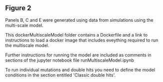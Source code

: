 ## Figure 2

Panels B, C and E were generated using data from simulations using the multi-scale model. 

This dockerMultiscaleModel folder contains a Dockerfile and a link to instructions to load a docker image that includes eveything required to run the multiscale model.

Further instructions for running the model are included as comments in sections of the jupyter notebook file runMultiscaleModel.ipynb

To run individual mutations and double hits you need to define the model conditions in the section entitled 'Classic double hits'.


